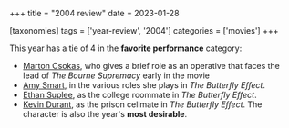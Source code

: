 +++
title = "2004 review"
date = 2023-01-28

[taxonomies]
tags = ['year-review', '2004']
categories = ['movies']
+++

This year has a tie of 4 in the __favorite performance__ category:
- [Marton Csokas],
  who gives a brief role as an operative that faces the lead of
  _The Bourne Supremacy_ early in the movie
- [Amy Smart], in the various roles she plays in _The Butterfly Effect_.
- [Ethan Suplee], as the college roommate in _The Butterfly Effect_.
- [Kevin Durant], as the prison cellmate in _The Butterfly Effect_.
  The character is also the year's __most desirable__.


[Marton Csokas]: https://en.wikipedia.org/wiki/Marton_Csokas
[Kevin Durant]: https://en.m.wikipedia.org/wiki/Kevin_Durand
[Ethan Suplee]: https://en.m.wikipedia.org/wiki/Ethan_Suplee
[Amy Smart]: https://en.m.wikipedia.org/wiki/Amy_Smart
